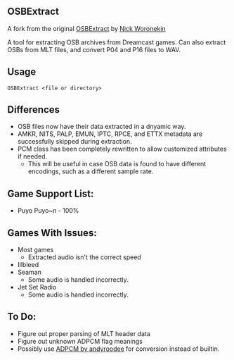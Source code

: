 ## OSBExtract
A fork from the original [OSBExtract](https://github.com/nickworonekin/OSBExtract) by [Nick Woronekin](https://github.com/nickworonekin)

A tool for extracting OSB archives from Dreamcast games. Can also extract OSBs from MLT files, and convert P04 and P16 files to WAV.

## Usage
`OSBExtract <file or directory>`

## Differences
- OSB files now have their data extracted in a dnyamic way.
- AMKR, NITS, PALP, EMUN, IPTC, RPCE, and ETTX metadata are successfully skipped during extraction.
- PCM class has been completely rewritten to allow customized attributes if needed. 
    - This will be useful in case OSB data is found to have different encodings, such as a different sample rate.

## Game Support List:
- Puyo Puyo~n - 100%
 
## Games With Issues:
- Most games
    - Extracted audio isn't the correct speed
- Illbleed 
- Seaman
    - Some audio is handled incorrectly.
- Jet Set Radio 
    - Some audio is handled incorrectly.

## To Do:
- Figure out proper parsing of MLT header data
- Figure out unknown ADPCM flag meanings
- Possibly use [ADPCM by andyroodee](https://github.com/andyroodee/ADPCM) for conversion instead of builtin.